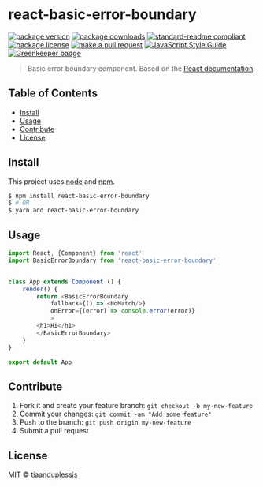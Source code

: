 
# react-basic-error-boundary
[![package version](https://img.shields.io/npm/v/react-basic-error-boundary.svg?style=flat-square)](https://npmjs.org/package/react-basic-error-boundary)
[![package downloads](https://img.shields.io/npm/dm/react-basic-error-boundary.svg?style=flat-square)](https://npmjs.org/package/react-basic-error-boundary)
[![standard-readme compliant](https://img.shields.io/badge/readme%20style-standard-brightgreen.svg?style=flat-square)](https://github.com/RichardLitt/standard-readme)
[![package license](https://img.shields.io/npm/l/react-basic-error-boundary.svg?style=flat-square)](https://npmjs.org/package/react-basic-error-boundary)
[![make a pull request](https://img.shields.io/badge/PRs-welcome-brightgreen.svg?style=flat-square)](http://makeapullrequest.com) [![JavaScript Style Guide](https://img.shields.io/badge/code_style-standard-brightgreen.svg)](https://standardjs.com) [![Greenkeeper badge](https://badges.greenkeeper.io/tiaanduplessis/react-basic-error-boundary.svg)](https://greenkeeper.io/)

> Basic error boundary component. Based on the [React documentation](https://reactjs.org/docs/error-boundaries.html).

## Table of Contents

- [Install](#install)
- [Usage](#usage)
- [Contribute](#contribute)
- [License](#License)

## Install

This project uses [node](https://nodejs.org) and [npm](https://www.npmjs.com).

```sh
$ npm install react-basic-error-boundary
$ # OR
$ yarn add react-basic-error-boundary
```

## Usage

```js
import React, {Component} from 'react'
import BasicErrorBoundary from 'react-basic-error-boundary'


class App extends Component () {
	render() {
		return <BasicErrorBoundary
			fallback={() => <NoMatch/>}
			onError={(error) => console.error(error)}
			>
		<h1>Hi</h1>
		</BasicErrorBoundary>
	}
}

export default App
```

## Contribute

1. Fork it and create your feature branch: `git checkout -b my-new-feature`
2. Commit your changes: `git commit -am "Add some feature"`
3. Push to the branch: `git push origin my-new-feature`
4. Submit a pull request

## License

MIT © [tiaanduplessis](https://github.com/tiaanduplessis)
